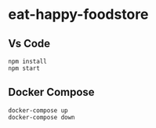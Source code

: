 # eat-happy-foodstore
## Vs Code
```
npm install 
npm start
```
## Docker Compose
``` 
docker-compose up
docker-compose down
```